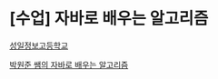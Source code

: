 # [수업] 자바로 배우는 알고리즘
  
[성일정보고등학교](https://sungil-i.kr) 
  
[박원준 쌤의 자바로 배우는 알고리즘](https://github.com/upj53/java-algorithms)
